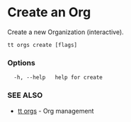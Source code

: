 # Create an Org

Create a new Organization (interactive).

```
tt orgs create [flags]
```

### Options

```
  -h, --help   help for create
```

### SEE ALSO

* [tt orgs](tt_orgs.md)	 - Org management
